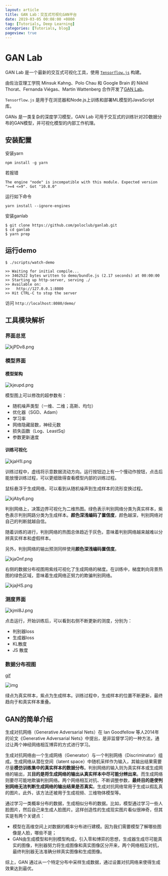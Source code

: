 ```yaml
---
layout: article
title: GAN Lab：交互式可视化GAN平台
date: 2019-03-05 00:08:00 +0800
tag: [Tutorials, Deep Learning] 
categories: [Tutorials, blog]
pageview: true
---
```




# GAN Lab

GAN Lab 是一个最新的交互式可视化工具，使用 [`Tensorflow.js`](https://js.tensorflow.org/) 构建。

由佐治亚理工学院 Minsuk Kahng、Polo Chau 和 Google Brain 的 Nikhil Thorat、Fernanda Viégas、Martin Wattenberg 合作开发了[GAN Lab](https://poloclub.github.io/ganlab/)。

`Tensorflow.js` 是用于在浏览器和Node.js上训练和部署ML模型的JavaScript库。

GANs 是一类复杂的深度学习模型，GAN Lab 可用于交互式的训练针对2D数据分布的GAN模型，并可视化模型的内部工作机理。



## 安装配置

安装yarn

```
npm install -g yarn
```

若报错

```
The engine "node" is incompatible with this module. Expected version ">=4 <=9". Got "10.8.0"
```

运行如下命令

```
yarn install --ignore-engines
```

安装ganlab

```
$ git clone https://github.com/poloclub/ganlab.git
$ cd ganlab
$ yarn prep
```



## 运行demo

```
$ ./scripts/watch-demo

>> Waiting for initial compile...
>> 3462522 bytes written to demo/bundle.js (2.17 seconds) at 00:00:00
>> Starting up http-server, serving ./
>> Available on:
>>   http://127.0.0.1:8080
>> Hit CTRL-C to stop the server
```

访问 `http://localhost:8080/demo/`



## 工具模块解析

### 界面总览

![kjPDv8.png](https://s2.ax1x.com/2019/03/05/kjPDv8.png)

### 模型界面

#### 模型架构

![kjeupd.png](https://s2.ax1x.com/2019/03/05/kjeupd.png)

模型图上可以修改的超参数有：

- 随机噪声类型（一维、二维；高斯、均匀）
- 优化器（SGD、Adam）
- 学习率
- 网络隐藏层数，神经元数
- 损失函数（Log、LeastSq）
- 参数更新速度



#### 训练可视化

![kjaH1I.png](https://s2.ax1x.com/2019/03/05/kjaH1I.png)

训练过程中，虚线将示意数据流动方向。运行按钮边上有一个慢动作按钮，点击后能放慢训练过程，可以更细致得查看模型内部的训练过程。

鼠标悬浮于生成网络，可以看到从随机噪声到生成样本的流形变换过程。

![kjAby6.png](https://s2.ax1x.com/2019/03/05/kjAby6.png)



判别网络上，决策边界可视化为二维热图。绿色表示判别网络分类为真实样本，紫色表示判别网路分类为生成样本。**颜色深浅编码了置信度**，颜色越深，判别网络对自己的判断就越自信。

随着训练的进行，判别网络的热图总体趋近于灰色，意味着判别网络越来越难以分辨真实样本和虚假样本。

另外，判别网络的输出预测同样使用**颜色深浅编码置信度**。

![kjaOnf.png](https://s2.ax1x.com/2019/03/05/kjaOnf.png)



右侧的数据分布视图用紫线可视化了生成网络的梯度。在训练中，梯度刺向背景热图的绿色区域，意味着生成网络正努力的欺骗判别网络。

![kjajHS.png](https://s2.ax1x.com/2019/03/05/kjajHS.png)



### 测度界面

![kjml8J.png](https://s2.ax1x.com/2019/03/05/kjml8J.png)



点击运行，开始训练后，可以看到右侧不断更新的测度，分别为：

- 判别器loss
- 生成器loss
- KL散度
- JS 散度



### 数据分布视图

[gif](https://image-cdn.jqr.com/editor/203/904/2039045747-5b913b67a2794)

![img](https://image-cdn.jqr.com/editor/203/904/2039045747-5b913b67a2794)

绿点为真实样本，紫点为生成样本。训练过程中，生成样本的位置不断更新，最终趋向于和真实样本重叠。





##  GAN的简单介绍

生成对抗网络（Generative Adversarial Nets）在 Ian Goodfellow 等人2014年的论文《Generative Adversarial Nets》中提出，是非监督学习的一种方法，通过让两个神经网络相互博弈的方式进行学习。

生成对抗网络由一个生成网络（Generator）与一个判别网络（Discriminator）组成。生成网络从潜在空间（latent space）中随机采样作为输入，其输出结果需要尽量**模仿训练集中的真实样本的数据分布**。判别网络的输入则为真实样本或生成网络的输出，其**目的是将生成网络的输出从真实样本中尽可能分辨出来**。而生成网络则要尽可能地欺骗判别网络。两个网络相互对抗、不断调整参数，**最终目的是使判别网络无法判断生成网络的输出结果是否真实**。生成对抗网络常用于生成以假乱真的图片。此外，该方法还被用于生成视频、三维物体模型等。

通过学习一类概率分布的数据，生成相似分布的数据。比如，模型通过学习一些人脸图片，然后自己来生成人脸图片。这样创造性的生成现实图片看似很神奇，但其实是有两个关键点：

- 模型在高维空间上对数据的概率分布进行建模。因为我们需要模型了解哪些图像是人脸，哪些不是；
- GAN由生成模型和判别模型构成，引入零和博弈的思想，生成器生成尽可能真实的图像，判别器努力将生成图像和真实图像区分开来，两个网络相互对抗，最终判别器无法准确分辨真实图像和生成图像。

综上，GAN 通过从一个特定分布中采样生成数据，通过设置对抗网络来使得生成效果达到最优。
